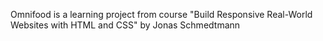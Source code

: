 Omnifood is a learning project from course "Build Responsive Real-World Websites with HTML and CSS" by Jonas Schmedtmann
